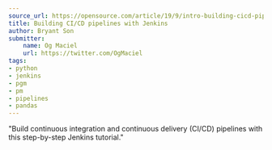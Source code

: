 ```yaml
---
source_url: https://opensource.com/article/19/9/intro-building-cicd-pipelines-jenkins
title: Building CI/CD pipelines with Jenkins
author: Bryant Son
submitter:
    name: Og Maciel
    url: https://twitter.com/OgMaciel
tags:
- python
- jenkins
- pgm
- pm
- pipelines
- pandas
---
```


"Build continuous integration and continuous delivery (CI/CD) pipelines with this step-by-step Jenkins tutorial." 
